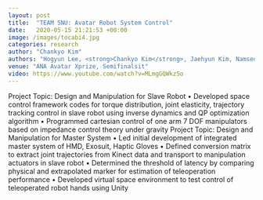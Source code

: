 ```yaml
---
layout: post
title:  "TEAM SNU: Avatar Robot System Control"
date:   2020-05-15 21:21:53 +00:00
image: /images/tocabi4.jpg
categories: research
author: "Chankyo Kim"
authors: "Hogyun Lee, <strong>Chankyo Kim</strong>, Jaehyun Kim, Namseoung Bum, Jaeheung Park"
venue: "ANA Avatar Xprize, Semifinalsit"
video: https://www.youtube.com/watch?v=MLmgGQWkzSo
---
```

Project Topic: Design and Manipulation for Slave Robot
• Developed space control framework codes for torque distribution, joint elasticity, trajectory tracking
control in slave robot using inverse dynamics and QP optimization algorithm
• Programmed cartesian control of one arm 7 DOF manipulators based on impedance control theory
under gravity
Project Topic: Design and Manipulation for Master System
• Led initial development of integrated master system of HMD, Exosuit, Haptic Gloves
• Defined conversion matrix to extract joint trajectories from Kinect data and transport to manipulation
actuators in slave robot
• Determined the threshold of latency by comparing physical and extrapolated marker for estimation of
teleoperation performance
• Developed virtual space environment to test control of teleoperated robot hands using Unity
